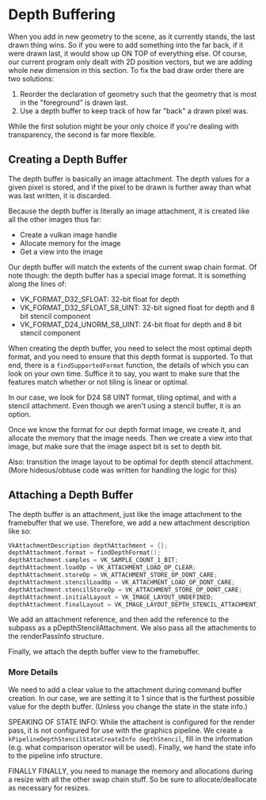 # Depth Buffering

When you add in new geometry to the scene, as it currently stands, the last drawn thing wins.
So if you were to add something into the far back, if it were drawn last, it would show up ON TOP of everything else.
Of course, our current program only dealt with 2D position vectors, but we are adding whole new dimension in this section.
To fix the bad draw order there are two solutions:
1. Reorder the declaration of geometry such that the geometry that is most in the "foreground" is drawn last.
2. Use a depth buffer to keep track of how far "back" a drawn pixel was.

While the first solution might be your only choice if you're dealing with transparency, the second is far more flexible.

## Creating a Depth Buffer

The depth buffer is basically an image attachment.
The depth values for a given pixel is stored, and if the pixel to be drawn is further away than what was last written, it is discarded.

Because the depth buffer is literally an image attachment, it is created like all the other images thus far:
- Create a vulkan image handle
- Allocate memory for the image
- Get a view into the image

Our depth buffer will match the extents of the current swap chain format.
Of note though: the depth buffer has a special image format.
It is something along the lines of:
- VK_FORMAT_D32_SFLOAT: 32-bit float for depth
- VK_FORMAT_D32_SFLOAT_S8_UINT: 32-bit signed float for depth and 8 bit stencil component
- VK_FORMAT_D24_UNORM_S8_UINT: 24-bit float for depth and 8 bit stencil component

When creating the depth buffer, you need to select the most optimal depth format, and you need to ensure that this depth format is supported.
To that end, there is a `findSupportedFormat` function, the details of which you can look on your own time.
Suffice it to say, you want to make sure that the features match whether or not tiling is linear or optimal.

In our case, we look for D24 S8 UINT format, tiling optimal, and with a stencil attachment.
Even though we aren't using a stencil buffer, it is an option.

Once we know the format for our depth format image, we create it, and allocate the memory that the image needs.
Then we create a view into that image, but make sure that the image aspect bit is set to depth bit.

Also: transition the image layout to be optimal for depth stencil attachment. (More hideous/obtuse code was written for handling the logic for this)

## Attaching a Depth Buffer

The depth buffer is an attachment, just like the image attachment to the framebuffer that we use.
Therefore, we add a new attachment description like so:
```objectivec
VkAttachmentDescription depthAttachment = {};
depthAttachment.format = findDepthFormat();
depthAttachment.samples = VK_SAMPLE_COUNT_1_BIT;
depthAttachment.loadOp = VK_ATTACHMENT_LOAD_OP_CLEAR;
depthAttachment.storeOp = VK_ATTACHMENT_STORE_OP_DONT_CARE;
depthAttachment.stencilLoadOp = VK_ATTACHMENT_LOAD_OP_DONT_CARE;
depthAttachment.stencilStoreOp = VK_ATTACHMENT_STORE_OP_DONT_CARE;
depthAttachment.initialLayout = VK_IMAGE_LAYOUT_UNDEFINED;
depthAttachment.finalLayout = VK_IMAGE_LAYOUT_DEPTH_STENCIL_ATTACHMENT_OPTIMAL;
```

We add an attachment reference, and then add the reference to the subpass as a pDepthStencilAttachment.
We also pass all the attachments to the renderPassInfo structure.

Finally, we attach the depth buffer view to the framebuffer.

### More Details

We need to add a clear value to the attachment during command buffer creation.
In our case, we are setting it to 1 since that is the furthest possible value for the depth buffer.
(Unless you change the state in the state info.)

SPEAKING OF STATE INFO:
While the attachent is configured for the render pass, it is not configured for use with the graphics pipeline.
We create a `kPipelineDepthStencilStateCreateInfo depthStencil`, fill in the information (e.g. what comparison operator will be used).
Finally, we hand the state info to the pipeline info structure.

FINALLY FINALLY, you need to manage the memory and allocations during a resize with all the other swap chain stuff.
So be sure to allocate/deallocate as necessary for resizes.


